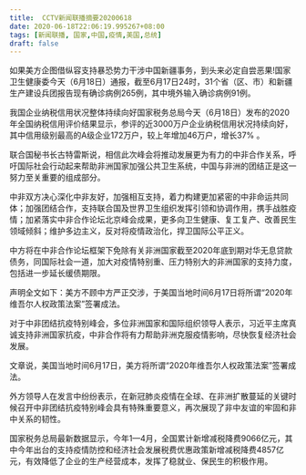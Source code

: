 ```yaml
---
title:  CCTV新闻联播摘要20200618
date: 2020-06-18T22:06:19.995267+08:00
tags: [新闻联播, 国家,中国,疫情,美国,总统]
draft: false
---
```


如果美方企图借纵容支持暴恐势力干涉<span class="keywords_content">中国</span>新疆事务，到头来必定自尝恶果!<span class="keywords_content">国家</span>卫生健康委今天（6月18日）通报，截至6月17日24时，31个省（区、市）和新疆生产建设兵团报告现有确诊病例265例，其中境外输入确诊病例91例。

我国企业纳税信用状况整体持续向好<span class="keywords_content">国家</span>税务总局今天（6月18日）发布的2020年全国纳税信用评价结果显示，参评的近3000万户企业纳税信用状况持续向好，其中信用级别最高的A级企业172万户，较上年增加46万户，增长37% 。

联合国秘书长古特雷斯说，相信此次峰会将推动发展更为有力的中非合作关系，呼吁国际社会行动起来帮助非洲<span class="keywords_content">国家</span>加强公共卫生系统，<span class="keywords_content">中国</span>与非洲的团结正是这一努力至关重要的组成部分。

中非双方决心深化中非友好，加强相互支持，着力构建更加紧密的中非命运共同体；加强团结合作，支持联合国及世界卫生组织发挥引领和协调作用，携手战胜<span class="keywords_content">疫情</span>；加紧落实中非合作论坛北京峰会成果，更多向卫生健康、复工复产、改善民生领域倾斜；维护多边主义，反对将<span class="keywords_content">疫情</span>政治化，捍卫国际公平正义。

中方将在中非合作论坛框架下免除有关非洲<span class="keywords_content">国家</span>截至2020年底到期对华无息贷款债务，同国际社会一道，加大对<span class="keywords_content">疫情</span>特别重、压力特别大的非洲<span class="keywords_content">国家</span>的支持力度，包括进一步延长缓债期限。

声明全文如下：美方不顾中方严正交涉，于<span class="keywords_content">美国</span>当地时间6月17日将所谓“2020年维吾尔人权政策法案”签署成法。

对于中非团结抗疫特别峰会，多位非洲<span class="keywords_content">国家</span>和国际组织领导人表示，习近平主席真诚支持非洲<span class="keywords_content">国家</span>抗疫，中非合作将有力帮助非洲克服<span class="keywords_content">疫情</span>影响，尽快恢复经济社会发展。

文章说，<span class="keywords_content">美国</span>当地时间6月17日，美方将所谓“2020年维吾尔人权政策法案”签署成法。

外方领导人在发言中纷纷表示，在新冠肺炎<span class="keywords_content">疫情</span>在全球、在非洲扩散蔓延的关键时候召开中非团结抗疫特别峰会具有特殊重要意义，再次展现了非中友谊的牢固和非中关系的韧性。

<span class="keywords_content">国家</span>税务总局最新数据显示，今年1—4月，全国累计新增减税降费9066亿元，其中今年出台的支持<span class="keywords_content">疫情</span>防控和经济社会发展税费优惠政策新增减税降费4857亿元，有效降低了企业的生产经营成本，发挥了稳就业、保民生的积极作用。
